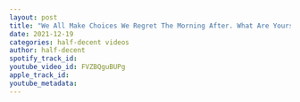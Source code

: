 ```yaml
---
layout: post
title: "We All Make Choices We Regret The Morning After. What Are Yours? #hangover #music #rap #blockbusters"
date: 2021-12-19
categories: half-decent videos
author: half-decent
spotify_track_id: 
youtube_video_id: FVZBQguBUPg
apple_track_id: 
youtube_metadata: 
---
```

